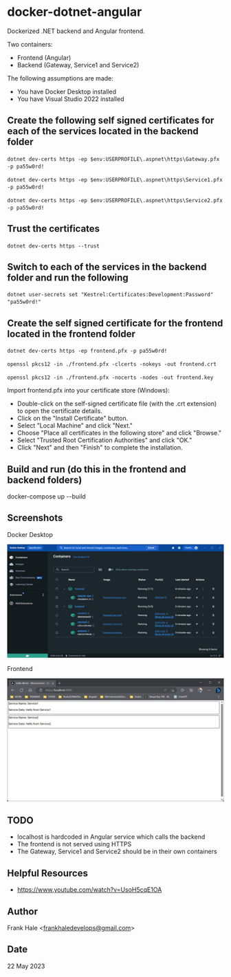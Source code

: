 # docker-dotnet-angular

Dockerized .NET backend and Angular frontend.

Two containers:

- Frontend (Angular)
- Backend (Gateway, Service1 and Service2)

The following assumptions are made:

- You have Docker Desktop installed
- You have Visual Studio 2022 installed

## Create the following self signed certificates for each of the services located in the backend folder

`dotnet dev-certs https -ep $env:USERPROFILE\.aspnet\https\Gateway.pfx -p pa55w0rd!`

`dotnet dev-certs https -ep $env:USERPROFILE\.aspnet\https\Service1.pfx -p pa55w0rd!`

`dotnet dev-certs https -ep $env:USERPROFILE\.aspnet\https\Service2.pfx -p pa55w0rd!`

## Trust the certificates

`dotnet dev-certs https --trust`

## Switch to each of the services in the backend folder and run the following

`dotnet user-secrets set "Kestrel:Certificates:Development:Password" "pa55w0rd!"`

## Create the self signed certificate for the frontend located in the frontend folder

`dotnet dev-certs https -ep frontend.pfx -p pa55w0rd!`

`openssl pkcs12 -in ./frontend.pfx -clcerts -nokeys -out frontend.crt`

`openssl pkcs12 -in ./frontend.pfx -nocerts -nodes -out frontend.key`

Import frontend.pfx into your certificate store (Windows):

- Double-click on the self-signed certificate file (with the .crt extension) to open the certificate details.
- Click on the "Install Certificate" button.
- Select "Local Machine" and click "Next."
- Choose "Place all certificates in the following store" and click "Browse."
- Select "Trusted Root Certification Authorities" and click "OK."
- Click "Next" and then "Finish" to complete the installation.

## Build and run (do this in the frontend and backend folders)

docker-compose up --build

## Screenshots

Docker Desktop

![Screenshot](./screenshots/docker.png)

Frontend

![Screenshot](./screenshots/frontend.png)

## TODO

- localhost is hardcoded in Angular service which calls the backend
- The frontend is not served using HTTPS
- The Gateway, Service1 and Service2 should be in their own containers

## Helpful Resources

- <https://www.youtube.com/watch?v=UsoH5cqE1OA>

## Author

Frank Hale &lt;<frankhaledevelops@gmail.com>&gt;

## Date

22 May 2023

